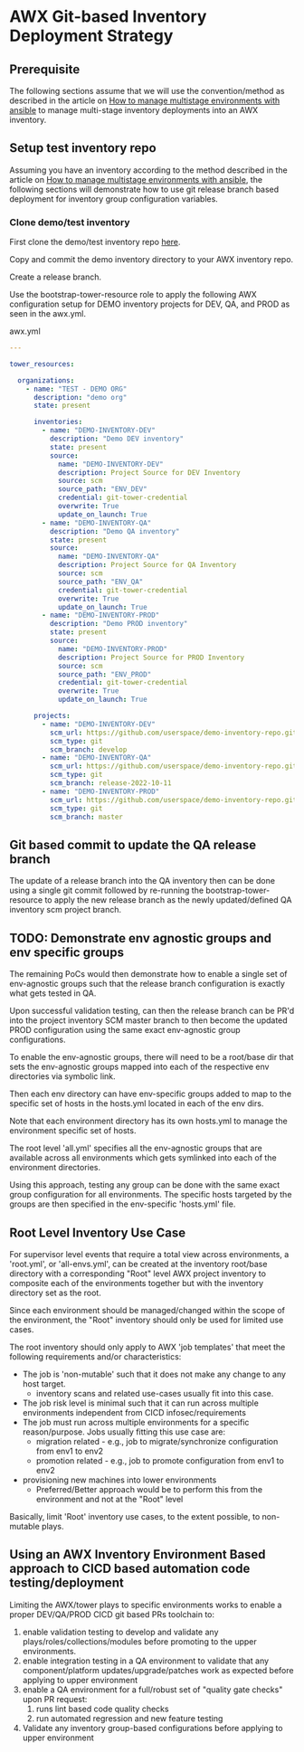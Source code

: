 
# AWX Git-based Inventory Deployment Strategy

## Prerequisite

The following sections assume that we will use the convention/method as described in the article on [How to manage multistage environments with ansible](./how-to-manage-multistage-environments-with-ansible.md) to manage multi-stage inventory deployments into an AWX inventory.

## Setup test inventory repo

Assuming you have an inventory according to the method described in the article on [How to manage multistage environments with ansible](./how-to-manage-multistage-environments-with-ansible.md), the following sections will demonstrate how to use git release branch based deployment for inventory group configuration variables.

### Clone demo/test inventory

First clone the demo/test inventory repo [here](https://github.com/lj020326/ansible-inventory-file-examples/tree/develop-lj/tests/ansible-multistage-environments).

Copy and commit the demo inventory directory to your AWX inventory repo.

Create a release branch.

Use the bootstrap-tower-resource role to apply the following AWX configuration setup for DEMO inventory projects for DEV, QA, and PROD as seen in the awx.yml.

awx.yml
```yaml
---

tower_resources:

  organizations:
    - name: "TEST - DEMO ORG"
      description: "demo org"
      state: present

      inventories:
        - name: "DEMO-INVENTORY-DEV"
          description: "Demo DEV inventory"
          state: present
          source:
            name: "DEMO-INVENTORY-DEV"
            description: Project Source for DEV Inventory
            source: scm
            source_path: "ENV_DEV"
            credential: git-tower-credential
            overwrite: True
            update_on_launch: True
        - name: "DEMO-INVENTORY-QA"
          description: "Demo QA inventory"
          state: present
          source:
            name: "DEMO-INVENTORY-QA"
            description: Project Source for QA Inventory
            source: scm
            source_path: "ENV_QA"
            credential: git-tower-credential
            overwrite: True
            update_on_launch: True
        - name: "DEMO-INVENTORY-PROD"
          description: "Demo PROD inventory"
          state: present
          source:
            name: "DEMO-INVENTORY-PROD"
            description: Project Source for PROD Inventory
            source: scm
            source_path: "ENV_PROD"
            credential: git-tower-credential
            overwrite: True
            update_on_launch: True

      projects:
        - name: "DEMO-INVENTORY-DEV"
          scm_url: https://github.com/userspace/demo-inventory-repo.git
          scm_type: git
          scm_branch: develop
        - name: "DEMO-INVENTORY-QA"
          scm_url: https://github.com/userspace/demo-inventory-repo.git
          scm_type: git
          scm_branch: release-2022-10-11
        - name: "DEMO-INVENTORY-PROD"
          scm_url: https://github.com/userspace/demo-inventory-repo.git
          scm_type: git
          scm_branch: master

```


## Git based commit to update the QA release branch

The update of a release branch into the QA inventory then can be done using a single git commit followed by re-running the bootstrap-tower-resource to apply the new release branch as the newly updated/defined QA inventory scm project branch.

## TODO: Demonstrate env agnostic groups and env specific groups

The remaining PoCs would then demonstrate how to enable a single set of env-agnostic groups such that the release branch configuration is exactly what gets tested in QA.

Upon successful validation testing, can then the release branch can be PR'd into the project inventory SCM master branch to then become the updated PROD configuration using the same exact env-agnostic group configurations.

To enable the env-agnostic groups, there will need to be a root/base dir that sets the env-agnostic groups mapped into each of the respective env directories via symbolic link.  

Then each env directory can have env-specific groups added to map to the specific set of hosts in the hosts.yml located in each of the env dirs.  

Note that each environment directory has its own hosts.yml to manage the environment specific set of hosts.

The root level 'all.yml' specifies all the env-agnostic groups that are available across all environments which gets symlinked into each of the environment directories.  

Using this approach, testing any group can be done with the same exact group configuration for all environments.  The specific hosts targeted by the groups are then specified in the env-specific 'hosts.yml' file. 

## Root Level Inventory Use Case

For supervisor level events that require a total view across environments, a 'root.yml', or  'all-envs.yml', can be created at the inventory root/base directory with a corresponding "Root" level AWX project inventory to composite each of the environments together but with the inventory directory set as the root.

Since each environment should be managed/changed within the scope of the environment, the "Root" inventory should only be used for limited use cases.

The root inventory should only apply to AWX 'job templates' that meet the following requirements and/or characteristics:

- The job is 'non-mutable' such that it does not make any change to any host target. 
  * inventory scans and related use-cases usually fit into this case.
- The job risk level is minimal such that it can run across multiple environments independent from CICD infosec/requirements
- The job must run across multiple environments for a specific reason/purpose. Jobs usually fitting this use case are:
  * migration related - e.g., job to migrate/synchronize configuration from env1 to env2
  * promotion related - e.g., job to promote configuration from env1 to env2
- provisioning new machines into lower environments 
  * Preferred/Better approach would be to perform this from the environment and not at the "Root" level

Basically, limit 'Root' inventory use cases, to the extent possible, to non-mutable plays.


## Using an AWX Inventory Environment Based approach to CICD based automation code testing/deployment 

Limiting the AWX/tower plays to specific environments works to enable a proper DEV/QA/PROD CICD git based PRs toolchain to:

1) enable validation testing to develop and validate any plays/roles/collections/modules before promoting to the upper environments.
2) enable integration testing in a QA environment to validate that any component/platform updates/upgrade/patches work as expected before applying to upper environment 
3) enable a QA environment for a full/robust set of "quality gate checks" upon PR request:
   1) runs lint based code quality checks
   2) run automated regression and new feature testing
4) Validate any inventory group-based configurations before applying to upper environment

